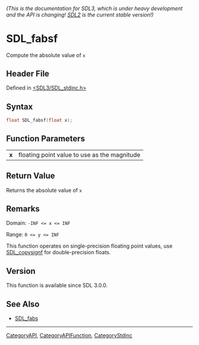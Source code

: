 ###### (This is the documentation for SDL3, which is under heavy development and the API is changing! [SDL2](https://wiki.libsdl.org/SDL2/) is the current stable version!)
# SDL_fabsf

Compute the absolute value of `x`

## Header File

Defined in [<SDL3/SDL_stdinc.h>](https://github.com/libsdl-org/SDL/blob/main/include/SDL3/SDL_stdinc.h)

## Syntax

```c
float SDL_fabsf(float x);

```

## Function Parameters

|           |                                              |
| --------- | -------------------------------------------- |
| **x**     | floating point value to use as the magnitude |

## Return Value

Returns the absolute value of `x`

## Remarks

Domain: `-INF <= x <= INF`

Range: `0 <= y <= INF`

This function operates on single-precision floating point values, use
[SDL_copysignf](SDL_copysignf) for double-precision floats.

## Version

This function is available since SDL 3.0.0.

## See Also

- [SDL_fabs](SDL_fabs)

----
[CategoryAPI](CategoryAPI), [CategoryAPIFunction](CategoryAPIFunction), [CategoryStdinc](CategoryStdinc)

